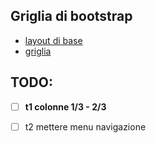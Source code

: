 
## Griglia di bootstrap

- [layout di base](https://getbootstrap.com/docs/4.6/layout/overview/)
- [griglia](https://getbootstrap.com/docs/4.6/layout/grid/)


## TODO:

- [ ] **t1 colonne 1/3 - 2/3** 
- [ ] t2 mettere menu navigazione


